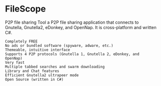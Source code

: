 # FileScope
P2P file sharing Tool
a P2P file sharing application that connects to Gnutella, Gnutella2, eDonkey, and OpenNap. It is cross-platform and written C#.

    Completely FREE
    No ads or bundled software (spyware, adware, etc.)
    Themeable, intuitive interface
    Supports 4 P2P protocols (Gnutella 1, Gnutella 2, eDonkey, and OpenNap)
    Very fast
    Multiple tabbed searches and swarm downloading
    Library and Chat features
    Efficient Gnutella2 ultrapeer mode
    Open Source (written in C#)
